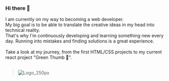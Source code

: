 ### Hi there 👋

I am currently on my way to becoming a web developer. <br>
My big goal is to be able to translate the creative ideas in my head into technical reality.<br>
That's why I'm continuously developing and learning something new every day. Running into mistakes and finding solutions is a great experience.<br> 
<br>
Take a look at my journey, from the first HTML/CSS projects to my current react project "Green Thumb 🌱".<br><br>
> ![Logo_250px](https://user-images.githubusercontent.com/87716665/158642000-b4f571aa-8444-4842-9ada-1101efefe016.jpg)


